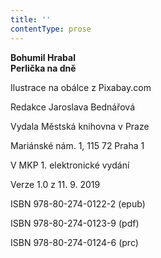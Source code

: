 ```yaml
---
title: ''
contentType: prose
---
```


**Bohumil Hrabal  
Perlička na dně**

  

Ilustrace na obálce z Pixabay.com

  

Redakce Jaroslava Bednářová

  

Vydala Městská knihovna v Praze

  

Mariánské nám. 1, 115 72 Praha 1

  

V MKP 1. elektronické vydání

  

Verze 1.0 z 11. 9. 2019

  

ISBN 978-80-274-0122-2 (epub)

  

ISBN 978-80-274-0123-9 (pdf)

  

ISBN 978-80-274-0124-6 (prc)
